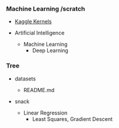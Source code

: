 ### Machine Learning /scratch

* [Kaggle Kernels](https://www.kaggle.com/sadiqhuq/kernels)

* Artificial Intelligence
  * Machine Learning
    * Deep Learning


### Tree
* datasets
  * README.md

* snack
  * Linear Regression
    * Least Squares, Gradient Descent

